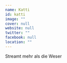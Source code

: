 ```yaml
---
name: Katti
id: katti
image: ""
cover: null
website: null
twitter: ""
facebook: null
location: ""
---
```

Streamt mehr als die Weser